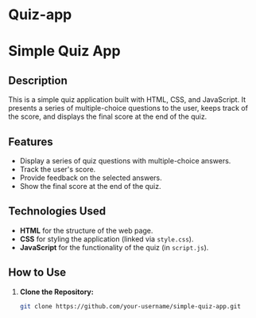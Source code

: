# Quiz-app
# Simple Quiz App

## Description

This is a simple quiz application built with HTML, CSS, and JavaScript. It presents a series of multiple-choice questions to the user, keeps track of the score, and displays the final score at the end of the quiz.

## Features

- Display a series of quiz questions with multiple-choice answers.
- Track the user's score.
- Provide feedback on the selected answers.
- Show the final score at the end of the quiz.

## Technologies Used

- **HTML** for the structure of the web page.
- **CSS** for styling the application (linked via `style.css`).
- **JavaScript** for the functionality of the quiz (in `script.js`).

## How to Use

1. **Clone the Repository:**

   ```bash
   git clone https://github.com/your-username/simple-quiz-app.git
